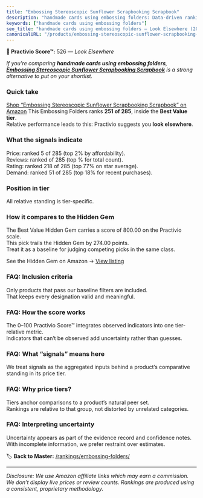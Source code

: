 ```yaml
---
title: "Embossing Stereoscopic Sunflower Scrapbooking Scrapbook"
description: "handmade cards using embossing folders: Data-driven ranking using the Practivio Score™. Positioned by quality, value, demand, findability, momentum."
keywords: ["handmade cards using embossing folders"]
seo_title: "handmade cards using embossing folders — Look Elsewhere (2025)"
canonicalURL: "/products/embossing-stereoscopic-sunflower-scrapbooking-scrapbook-B0F5HDP6MM/"
---
```


**🚫 Practivio Score™:** 526 — _Look Elsewhere_


*If you're comparing **handmade cards using embossing folders**, **[Embossing Stereoscopic Sunflower Scrapbooking Scrapbook](https://www.amazon.com/dp/B0F5HDP6MM?tag=practivio-20)** is a strong alternative to put on your shortlist.*
### Quick take
[Shop “Embossing Stereoscopic Sunflower Scrapbooking Scrapbook” on Amazon](https://www.amazon.com/dp/B0F5HDP6MM?tag=practivio-20)
This Embossing Folders ranks **251 of 285**, inside the **Best Value tier**.  
Relative performance leads to this: Practivio suggests you **look elsewhere**.

### What the signals indicate
Price: ranked 5 of 285 (top 2% by affordability).  
Reviews: ranked  of 285 (top % for total count).  
Rating: ranked 218 of 285 (top 77% on star average).  
Demand: ranked 51 of 285 (top 18% for recent purchases).

### Position in tier
All relative standing is tier-specific.

### How it compares to the Hidden Gem
The Best Value Hidden Gem carries a score of 800.00 on the Practivio scale.  
This pick trails the Hidden Gem by 274.00 points.  
Treat it as a baseline for judging competing picks in the same class.  

See the Hidden Gem on Amazon → [View listing](https://www.amazon.com/dp/B09QKGPC84?tag=practivio-20)

### FAQ: Inclusion criteria
Only products that pass our baseline filters are included.  
That keeps every designation valid and meaningful.

### FAQ: How the score works
The 0–100 Practivio Score™ integrates observed indicators into one tier-relative metric.  
Indicators that can’t be observed add uncertainty rather than guesses.

### FAQ: What “signals” means here
We treat signals as the aggregated inputs behind a product’s comparative standing in its price tier.

### FAQ: Why price tiers?
Tiers anchor comparisons to a product’s natural peer set.  
Rankings are relative to that group, not distorted by unrelated categories.

### FAQ: Interpreting uncertainty
Uncertainty appears as part of the evidence record and confidence notes.  
With incomplete information, we prefer restraint over estimates.


🏷️ **Back to Master:** [/rankings/embossing-folders/](/rankings/embossing-folders/)

---
_Disclosure: We use Amazon affiliate links which may earn a commission. We don’t display live prices or review counts. Rankings are produced using a consistent, proprietary methodology._
